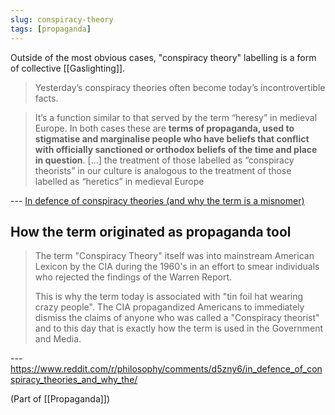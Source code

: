 ```yaml
---
slug: conspiracy-theory
tags: [propaganda]
---
```


Outside of the most obvious cases, "conspiracy theory" labelling is a form of collective [[Gaslighting]].

> Yesterday’s conspiracy theories often become today’s incontrovertible facts. 

> It’s a function similar to that served by the term “heresy” in medieval Europe. In both cases these are **terms of propaganda, used to stigmatise and marginalise people who have beliefs that conflict with officially sanctioned or orthodox beliefs of the time and place in question**. [...] the treatment of those labelled as “conspiracy theorists” in our culture is analogous to the treatment of those labelled as “heretics” in medieval Europe

--- [In defence of conspiracy theories (and why the term is a misnomer)](https://theconversation.com/in-defence-of-conspiracy-theories-and-why-the-term-is-a-misnomer-101678)

## How the term originated as propaganda tool

> The term "Conspiracy Theory" itself was into mainstream American Lexicon by the CIA during the 1960's in an effort to smear individuals who rejected the findings of the Warren Report.
> 
> This is why the term today is associated with "tin foil hat wearing crazy people". The CIA propagandized Americans to immediately dismiss the claims of anyone who was called a "Conspiracy theorist" and to this day that is exactly how the term is used in the Government and Media.

--- <https://www.reddit.com/r/philosophy/comments/d5zny6/in_defence_of_conspiracy_theories_and_why_the/>

(Part of [[Propaganda]])
